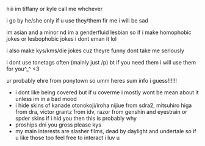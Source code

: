 hiii im tiffany or kyle call me whchever

i go by he/she only if u use they/them fir me i will be sad

im asian and a minor nd im a genderfluid lesbian so if i make homophobic jokes or lesbophobic jokes i dont eman it lol

i also make kys/kms/die jokes cuz theyre funny dont take me seriously

i dont use tonetags often (mainly just /p) bt if you need them i will use them for you^_^ <3

ur probably ehre from ponytown so umm heres sum info i guess!!!!!!
- i dont like being covered but if u coverme i mostly wont be mean about it unless im in a bad mood
- i hide skins of kanade otonokoji/iroha nijiue from sdra2, mitsuhiro higa from dra, victor grantz from idv, razor from genshin and eyestrain or spder skins if i hid you then this is probably why 
- proships dni you gross please kys
- my main interests are slasher films, dead by daylight and undertale so if u like those too feel free to interact i luv u

<!--
**BILLYLENZ/BILLYLENZ** is a ✨ _special_ ✨ repository because its `README.md` (this file) appears on your GitHub profile.

Here are some ideas to get you started:

- 🔭 I’m currently working on ...
- 🌱 I’m currently learning ...
- 👯 I’m looking to collaborate on ...
- 🤔 I’m looking for help with ...
- 💬 Ask me about ...
- 📫 How to reach me: ...
- 😄 Pronouns: ...
- ⚡ Fun fact: ...
-->
